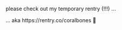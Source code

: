 <!DOCTYPE html>
<html>
<head>
<meta charset="utf-8">
<link rel="icon" type="image/x-icon" href="Foldername/favicon.ico"> 
<link rel="stylesheet" href="https://fonts.googleapis.com/css?family=Alata">
</head>
<body>

<p>please check out my temporary rentry (!!!) ...</p>
<p1>... aka https://rentry.co/coralbones 🌺 </p1>
  
</body>
